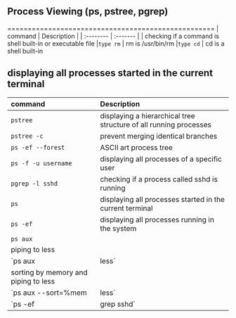 ## Process Viewing (ps, pstree, pgrep)
===================================================
| command | Description     |
| :-------- | :------- | 
| checking if a command is shell built-in or executable file
|`type rm` | rm is /usr/bin/rm
|`type cd` | cd is a shell built-in
## displaying all processes started in the current terminal
| command | Description     |
| :-------- | :------- | 
|`pstree`| displaying a hierarchical tree structure of all running processes
|`pstree -c`|prevent merging identical branches
|`ps -ef --forest`| ASCII art process tree
|`ps -f -u username`| displaying all processes of a specific user
|`pgrep -l sshd`| checking if a process called sshd is running
|`ps`| displaying all processes started in the current terminal
|`ps -ef` | displaying all processes running in the system
|`ps aux` |
|piping to less|
`ps aux|less`
| sorting by memory and piping to less|
`ps aux --sort=%mem|less`
`ps -ef|grep sshd`